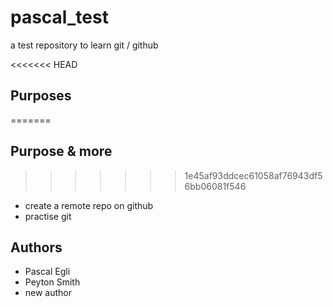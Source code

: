 # pascal_test
a test repository to learn git / github

<<<<<<< HEAD
## Purposes
=======
## Purpose & more
>>>>>>> 1e45af93ddcec61058af76943df56bb06081f546

- create a remote repo on github
- practise git 

## Authors

- Pascal Egli
- Peyton Smith
- new author
